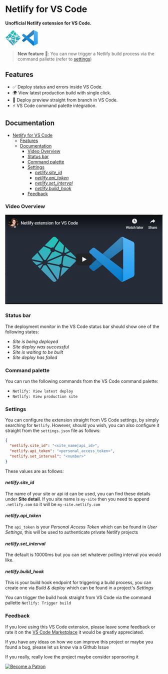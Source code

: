 # Netlify for VS Code

**Unofficial Netlify extension for VS Code.**

![](docs/assets/logo-netlify.png) ![](docs/assets/logo-vs-code.png)

> **New feature** 🎉:  You can now trigger a Netlify build process via the command pallette (refer to [settings](#settings))

## Features

* ✅ Deploy status and errors inside VS Code.
* 🌍 View latest production build with single click.
* 👀 Deploy preview straight from branch in VS Code.
* ⚡️ VS Code command palette integration.

## Documentation

- [Netlify for VS Code](#netlify-for-vs-code)
  - [Features](#features)
  - [Documentation](#documentation)
    - [Video Overview](#video-overview)
    - [Status bar](#status-bar)
    - [Command palette](#command-palette)
    - [Settings](#settings)
      - [*netlify.site_id*](#netlifysiteid)
      - [*netlify.api_token*](#netlifyapitoken)
      - [*netlify.set_interval*](#netlifysetinterval)
      - [*netlify.build_hook*](#netlifybuildhook)
    - [Feedback](#feedback)

### Video Overview

[![](docs/assets/video-preview.png)](https://www.youtube.com/watch?v=N91S5UsT0Ng)


### Status bar

The deployment monitor in the VS Code status bar should show one of the following states:

* *Site is being deployed*
* *Site deploy was successful*
* *Site is waiting to be built*
* *Site deploy has failed*

### Command palette

You can run the following commands from the VS Code command palette:

* `Netlify: View latest deploy`
* `Netlify: View production site`

### Settings

You can configure the extension straight from VS Code settings, by simply searching for `Netlify`. However, should you wish, you can also configure it straight from the `settings.json` file as follows:


```json
{
  "netlify.site_id": "<site_name|api_id>",
  "netlify.api_token": "<personal_access_token>",
  "netlify.set_interval": "<number>"
}
```

These values are as follows:

#### *netlify.site_id*

The name of your site or api id can be used, you can find these details under **Site detail**. If you site name is `my-site` then you need to append `.netlify.com` so it will be `my-site.netlify.com`

#### *netlify.api_token*

The `api_token` is your *Personal Access Token* which can be found in *User Settings*, this will be used to authenticate private Netlify projects

#### *netlify.set_interval*

The default is 10000ms but you can set whatever polling interval you would like.

#### *netlify.build_hook*

This is your build hook endpoint for triggering a build process, you can create one via *Build & deploy* which can be found in a project's *Settings*

You can trigger the build hook straight from VS Code via the command pallette `Netlify: Trigger build`

### Feedback

If you love using this VS Code extension, please leave some feedback or rate it on the [VS Code Marketplace](https://marketplace.visualstudio.com/items?itemName=shailen.netlify) it would be greatly appreciated. 

If you have any ideas on how we can improve this project or maybe you found a bug, please let us know via a Github Issue

If you really, really love the project maybe consider sponsoring it 

[![Become a Patron](https://c5.patreon.com/external/logo/become_a_patron_button.png)](https://www.patreon.com/shailennaidoo)